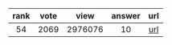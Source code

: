 
| rank | vote | view | answer | url |
|:-:|:-:|:-:|:-:|:-:|
|54|2069|2976076|10| [url](http://stackoverflow.com/questions/17071871/how-to-select-rows-from-a-dataframe-based-on-column-values) |
